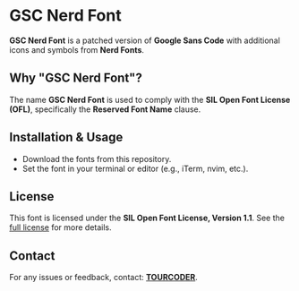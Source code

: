 # GSC Nerd Font

**GSC Nerd Font** is a patched version of **Google Sans Code** with additional icons and symbols from **Nerd Fonts**.

## Why "GSC Nerd Font"?

The name **GSC Nerd Font** is used to comply with the **SIL Open Font License (OFL)**, specifically the **Reserved Font Name** clause.

## Installation & Usage

- Download the fonts from this repository.
- Set the font in your terminal or editor (e.g., iTerm, nvim, etc.).

## License

This font is licensed under the **SIL Open Font License, Version 1.1**. See the [full license](/LICENSE) for more details.

## Contact

For any issues or feedback, contact: **[TOURCODER](mailto:code@tourcoder.com)**.
